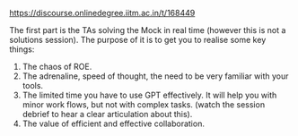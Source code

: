https://discourse.onlinedegree.iitm.ac.in/t/168449

The first part is the TAs solving the Mock in real time (however this is not a solutions session). The purpose of it is to get you to realise some key things:</p>
<ol>
<li>The chaos of ROE.</li>
<li>The adrenaline, speed of thought, the need to be very familiar with your tools.</li>
<li>The limited time you have to use GPT effectively. It will help you with minor work flows, but not with complex tasks. (watch the session debrief to hear a clear articulation about this).</li>
<li>The value of efficient and effective collaboration.